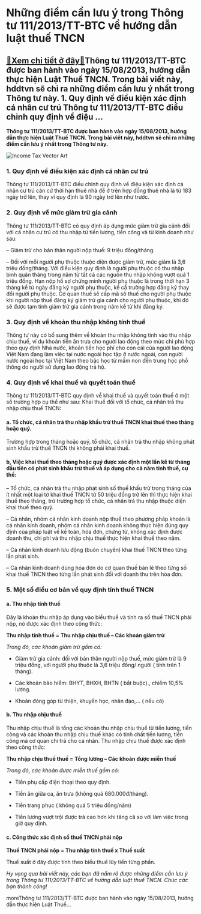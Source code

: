Những điểm cần lưu ý trong Thông tư 111/2013/TT-BTC về hướng dẫn luật thuế TNCN
===============================================================================

[:gift:Xem chi tiết ở đây:gift:](https://hddtvn.com/nhung-diem-can-luu-y-trong-thong-tu-111-2013-tt-btc-ve-huong-dan-luat-thue-tncn/)Thông tư 111/2013/TT-BTC được ban hành vào ngày 15/08/2013, hướng dẫn thực hiện Luật Thuế TNCN. Trong bài viết này, hddtvn sẽ chỉ ra những điểm cần lưu ý nhất trong Thông tư này. 1. Quy định về điều kiện xác định cá nhân cư trú Thông tư 111/2013/TT-BTC điều chỉnh quy định về điệu …
------------------------------------------------------------------------------------------------------------------------------------------------------------------------------------------------------------------------------------------------------------------------------------------

**Thông tư 111/2013/TT-BTC được ban hành vào ngày 15/08/2013, hướng dẫn thực hiện Luật Thuế TNCN. Trong bài viết này, hddtvn sẽ chỉ ra những điểm cần lưu ý nhất trong Thông tư này.**


![Income Tax Vector Art](https://hddtvn.com/wp-content/uploads/2021/01/tax-3.jpg)


### 1. Quy định về điều kiện xác định cá nhân cư trú


Thông tư 111/2013/TT-BTC điều chỉnh quy định về điệu kiện xác định cá nhân cư trú căn cứ thời hạn thuê nhà để ở trên hợp đồng thuê nhà là từ 183 ngày trở lên, thay vì quy định là 90 ngày trở lên như trước.


### 2. Quy định về mức giảm trừ gia cảnh


Thông tư 111/2013/TT-BTC có quy định áp dụng mức giảm trừ gia cảnh đối với cá nhân cư trú có thu nhập từ tiền lương, tiền công và từ kinh doanh như sau:


– Giảm trừ cho bản thân người nộp thuế: 9 triệu đồng/tháng.


– Đối với mỗi người phụ thuộc thuộc diện được giảm trừ, mức giảm là 3,6 triệu đồng/tháng. Với điều kiện quy định là người phụ thuộc có thu nhập bình quân tháng trong năm từ tất cả các nguồn thu nhập không vượt quá 1 triệu đồng. Hạn nộp hồ sơ chứng minh người phụ thuộc là trong thời hạn 3 tháng kể từ ngày đăng ký người phụ thuộc, kể cẩ trường hợp đăng ký thay đổi người phụ thuộc. Cơ quan thuế sẽ cấp mã số thuế cho người phụ thuộc khi người nộp thuế đăng ký giảm trừ gia cảnh cho người phụ thuộc, khi đó sẽ được tạm tính giảm trừ gia cảnh trong năm kể từ khi đăng ký.


### 3. Quy định về khoản thu nhập không tính thuế


Thông tư này có bổ sung thêm về khoản thu nhập không tính vào thu nhập chịu thuế, ví dụ khoản tiền ăn trưa cho người lao động theo mức chi phù hợp theo quy định Nhà nước, khoản tiền học phí cho con cái của người lao động Việt Nam đang làm việc tại nước ngoài học tập ở nước ngoài, con người nước ngoài học tại Việt Nam theo bậc học từ mầm non đến trung học phổ thông do người sử dụng lao động trả hộ.


### 4. Quy định về khai thuế và quyết toán thuế


Thông tư 111/2013/TT-BTC quy định về khai thuế và quyết toán thuế ở một số trường hợp cụ thể như sau: Khai thuế đối với tổ chức, cá nhân trả thu nhập chịu thuế TNCN:


#### a. Tổ chức, cá nhân trả thu nhập khấu trừ thuế TNCN khai thuế theo tháng hoặc quý.


Trường hợp trong tháng hoặc quý, tổ chức, cá nhân trả thu nhập không phát sinh khấu trừ thuế TNCN thì không phải khai thuế.


#### b, Việc khai thuế theo tháng hoặc quý được xác định một lần kể từ tháng đầu tiên có phát sinh khấu trừ thuế và áp dụng cho cả năm tính thuế, cụ thể:


– Tổ chức, cá nhân trả thu nhập phát sinh số thuế khấu trừ trong tháng của ít nhất một loại tờ khai thuế TNCN từ 50 triệu đồng trở lên thì thực hiện khai thuế theo tháng, trừ trường hợp tổ chức, cá nhân trả thu nhập thuộc diện khai thuế theo quý.


– Cá nhân, nhóm cá nhân kinh doanh nộp thuế theo phương pháp khoán là cá nhân kinh doanh, nhóm cá nhân kinh doanh không thực hiện đúng quy định của pháp luật về kế toán, hóa đơn, chứng từ, không xác định được doanh thu, chi phí và thu nhập chịu thuế thực hiện khai thuế theo năm.


– Cá nhân kinh doanh lưu động (buôn chuyến) khai thuế TNCN theo từng lần phát sinh.


– Cá nhân kinh doanh dùng hóa đơn do cơ quan thuế bán lẻ theo từng số khai thuế TNCN theo từng lần phát sinh đối với doanh thu trên hóa đơn.


### 5. Một số điều cơ bản về quy định tính thuế TNCN


#### a. Thu nhập tính thuế


Đây là khoản thu nhập áp dụng vào biểu thuế và tính ra số thuế TNCN phải nộp, nó được xác định theo công thức:


**Thu nhập tính thuế = Thu nhập chịu thuế – Các khoản giảm trừ**


*Trong đó, các khoản giảm trừ gồm có:*




* Giảm trừ gia cảnh: đối với bản thân người nộp thuế, mức giảm trừ là 9 triệu đồng, với người phụ thuộc là 3,6 triệu đồng/ người ( tính trên 1 tháng).

* Các khoản bảo hiểm: BHYT, BHXH, BHTN ( bắt buộc)., chiếm 10,5% lương.

* Khoản đóng góp từ thiện, khuyến học, nhân đạo,… ( nếu có)



#### b. Thu nhập chịu thuế


Thu nhập chịu thuế là tổng các khoản thu nhập chịu thuế từ tiền lương, tiền công và các khoản thu nhập chịu thuế khác có tính chất tiền lương, tiền công mà cơ quan chi trả cho cá nhân. Thu nhập chịu thuế được xác định theo công thức:


**Thu nhập chịu thuế thuế = Tổng lương – Các khoản được miễn thuế**


*Trong đó, các khoản được miễn thuế gồm có:*




* Tiền phụ cấp điện thoại theo quy định.

* Tiền ăn giữa ca, ăn trưa (không quá 680.000đ/tháng).

* Tiền trang phục ( không quá 5 triệu đồng/năm)

* Tiền lương vượt trội được trả cao hơn khi tăng că so với làm việc trong giờ quy định.



#### c. Công thức xác định số thuế TNCN phải nộp


**Thuế TNCN phải nộp = Thu nhập tính thuế x Thuế suất**


Thuế suất ở đây được tính theo biểu thuế lũy tiến từng phần.


*Hy vọng qua bài viết này, các bạn đã nắm rõ được những điểm cần lưu ý trong Thông tư 111/2013/TT-BTC về hướng dẫn luật thuế TNCN. Chúc các bạn thành công!*


moreThông tư 111/2013/TT-BTC được ban hành vào ngày 15/08/2013, hướng dẫn thực hiện Luật Thuế…

